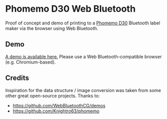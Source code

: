 # Phomemo D30 Web Bluetooth

Proof of concept and demo of printing to a [Phomemo D30](https://www.amazon.com/dp/B08HV3MPFD) Bluetooth label maker via the browser using Web Bluetooth.

## Demo

[A demo is available here.](https://alexyao2015.github.io/phomemo-d30-web-bluetooth/) Please use a Web Bluetooth-compatible browser (e.g. Chromium-based).

## Credits

Inspiration for the data structure / image conversion was taken from some other great open-source projects. Thanks to:

- https://github.com/WebBluetoothCG/demos
- https://github.com/Knightro63/phomemo
